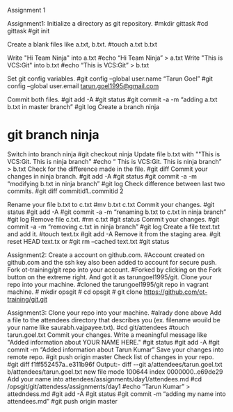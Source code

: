 Assignment 1

Assignment1:
Initialize a directory as git repository.
#mkdir gittask
#cd gittask
#git init

Create a blank files like a.txt, b.txt.
#touch a.txt b.txt

Write "Hi Team Ninja" into a.txt
#echo “Hi Team Ninja” > a.txt
Write "This is VCS:Git" into b.txt
#echo “This is VCS:Git” > b.txt

Set git config variables.
#git config –global user.name “Tarun Goel”
#git config –global user.email tarun.goel1995@gmail.com

Commit both files.
#git add -A
#git status
#git commit -a -m “adding a.txt b.txt in master branch”
#git log
Create a branch ninja
# git branch ninja
Switch into branch ninja
#git checkout ninja
Update file b.txt with ""This is VCS:Git. This is ninja branch"
#echo “ This is VCS:Git. This is ninja branch” > b.txt
Check for the difference made in the file.
#git diff
Commit your changes in ninja branch.
#git add -A
#git status 
#git commit -a -m “modifying b.txt in ninja branch”
#git log
Check difference between last two commits.
#git diff commitid1..commitid 2

Rename your file b.txt to c.txt
#mv b.txt c.txt
Commit your changes.
#git status
#git add -A
#git commit -a -m “renaming b.txt to c.txt in ninja branch”
#git log
Remove file c.txt.
#rm c.txt
#git status
Commit your changes.
#git commit -a -m “removing c.txt in ninja branch”
#git log
Create a file text.txt and add it.
#touch text.tx
#git add -A
Remove it from the staging area.
#git reset HEAD text.tx
or
#git rm –cached text.txt
#git status

Assignment2:
Create a account on github.com.
#Account created on github.com and the ssh key also been added to account for secure push.
Fork ot-training/git repo into your account.
#Forked by clicking on the Fork button on the extreme right. And got it as tarungoel1995/git.
Clone your repo into your machine.
#cloned the tarungoel1995/git repo in vagrant machine.
           # mkdir opsgit
           # cd opsgit
          # git clone https://github.com/ot-training/git.git

Assignment3:
Clone your repo into your machine.
#alrady done above
Add a file to the attendees directory that describes you (ex. filename wouild be your name like saurabh.vajpayee.txt).
#cd git/attendees
#touch tarun.goel.txt
Commit your changes. Write a meaningful message like "Added information about YOUR NAME HERE."
#git status
#git add -A
#git commit -m “Added information about Tarun Kumar”
Save your changes into remote repo.
#git push origin master
Check list of changes in your repo.
#git diff f1ff552457a..e311b96f
Output:-
diff --git a/attendees/tarun.goel.txt b/attendees/tarun.goel.txt
new file mode 100644
index 0000000..e69de29
Add your name into attendees/assignments/day1/attendees.md
#cd /opsgit/git/attendess/assignments/day1
#echo “Tarun Kumar” > attedndess.md
#git add -A
#git status
#git commit -m “adding my name into attendees.md”
#git push origin master 
